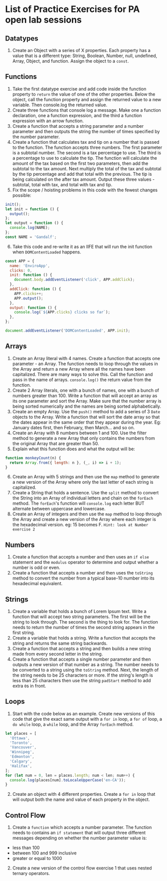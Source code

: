 # List of Practice Exercises for PA open lab sessions

## Datatypes

1. Create an Object with a series of X properties. Each property has a value that is a different type: String, Boolean, Number, null, undefined, Array, Object, and function. Assign the object to a `const`.

## Functions

1. Take the first datatype exercise and add code inside the function property to `return` the value of one of the other properties. Below the object, call the function property and assign the returned value to a new variable. Then console.log the returned value.
2. Create three functions that console log a message. Make one a function declaration, one a function expression, and the third a function expression with an arrow function.
3. Create a function that accepts a string parameter and a number parameter and then outputs the string the number of times specified by the number parameter.
4. Create a function that calculates tax and tip on a number that is passed to the function. The function accepts three numbers. The first parameter is a subtotal number. The second is a tax percentage to use. The third is a percentage to use to calculate the tip. The function will calculate the amount of the tax based on the first two parameters, then add the subtotal to the tax amount. Next multiply the total of the tax and subtotal by the tip percentage and add that total with the previous. The tip is being calculated on the after tax amount. Output these three values - subtotal, total with tax, and total with tax and tip.
5. Fix the scope / hoisting problems in this code with the fewest changes possible:

```js
init();
let init = function () {
  output();
};
let output = function () {
  console.log(NAME);
};
const NAME = 'Gandalf';
```

6. Take this code and re-write it as an IIFE that will run the init function when `DOMContentLoaded` happens.

```js
const APP = {
  name: 'EnviroApp',
  clicks: 0,
  init: function () {
    document.body.addEventListener('click', APP.addClick);
  },
  addClick: function () {
    APP.clicks++;
    APP.output();
  },
  output: function () {
    console.log(`${APP.clicks} clicks so far`);
  },
};

document.addEventListener('DOMContentLoaded', APP.init);
```

## Arrays

1. Create an Array literal with 4 names. Create a function that accepts one parameter - an Array. The function needs to loop through the values in the Array and return a new Array where all the names have been capitalized. There are many ways to solve this. Call the function and pass in the name of arrays. `console.log()` the return value from the function.
2. Create 2 Array literals, one with a bunch of names, one with a bunch of numbers greater than 100. Write a function that will accept an array as its one parameter and sort the Array. Make sure that the number array is being sorted numerically and the names are being sorted alphabetically.
3. Create an empty Array. Use the `push()` method to add a series of 3 `Date` objects to the Array. Write a function that will sort the date array so that the dates appear in the same order that they appear during the year. Eg: January dates first, then February, then March... and so on.
4. Create an Array with 8 numbers between 1 and 100. Use the filter method to generate a new Array that only contains the numbers from the original Array that are greater than 50.
5. Explain what this function does and what the output will be:

```js
function monkeyCount(n) {
  return Array.from({ length: n }, (_, i) => i + 1);
}
```

6. Create an Array with 5 strings and then use the `map` method to generate a new version of the Array where only the last letter of each string is capitalized.
7. Create a String that holds a sentence. Use the `split` method to convert the String into an Array of individual letters and chain on the `forEach` method. The `forEach`'s function will `console.log` each letter BUT alternate between uppercase and lowercase.
8. Create an Array of integers and then use the `map` method to loop through the Array and create a new version of the Array where each integer is the hexadecimal version. eg: 15 becomes F. `Hint: look at Number exercise 2`

## Numbers

1. Create a function that accepts a number and then uses an `if else` statement and the `modulus` operator to determine and output whether a number is odd or even.
2. Create a function that accepts a number and then uses the `toString` method to convert the number from a typical base-10 number into its hexadecimal equivalent.

## Strings

1. Create a variable that holds a bunch of Lorem Ipsum text. Write a function that will accept two string parameters. The first will be the string to look through. The second is the thing to look for. The function needs to return the number of times the second string appears in the first string.
2. Create a variable that holds a string. Write a function that accepts the string and returns the same string backwards.
3. Create a function that accepts a string and then builds a new string made from every second letter in the string.
4. Create a function that accepts a single number parameter and then outputs a new version of that number as a string. The number needs to be converted to a string using the `toString` method. Next, the length of the string needs to be 25 characters or more. If the string's length is less than 25 characters then use the string `padStart` method to add extra `0`s in front.

## Loops

1. Start with the code below as an example. Create new versions of this code that give the exact same output with a `for in` loop, a `for of` loop, a `do while` loop, a `while` loop, and the Array `forEach` method.

```js
let places = [
  'Ottawa',
  'Toronto',
  'Vancouver',
  'Winnipeg',
  'Edmonton',
  'Calgary',
  'Halifax',
];
for (let num = 0, len = places.length; num < len; num++) {
  console.log(places[num].toLocaleUpperCase('en-CA'));
}
```

2. Create an object with 4 different properties. Create a `for in` loop that will output both the name and value of each property in the object.

## Control Flow

1. Create a `function` which accepts a number parameter. The function needs to contains an `if statement` that will output three different messages depending on whether the number parameter value is:

- less than 100
- between 100 and 999 inclusive
- greater or equal to 1000

2. Create a new version of the control flow exercise 1 that uses nested ternary operators.
